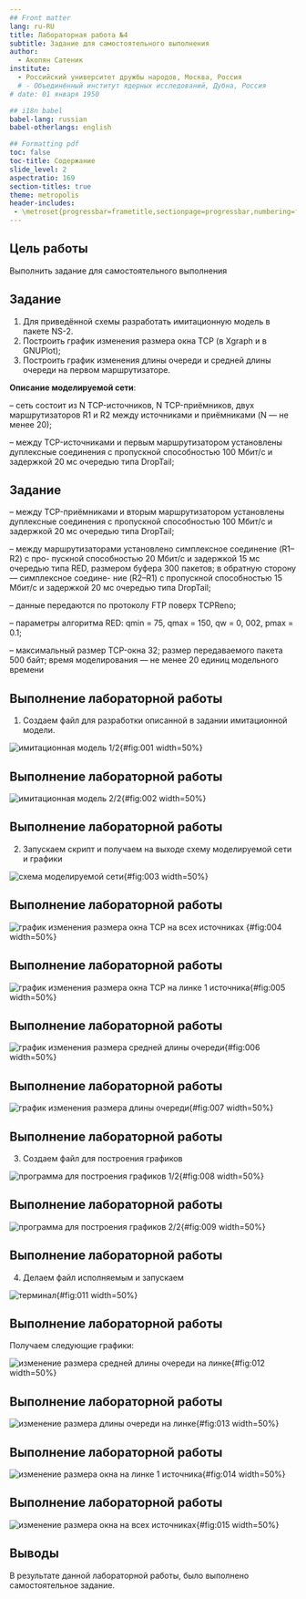```yaml
---
## Front matter
lang: ru-RU
title: Лабораторная работа №4
subtitle: Задание для самостоятельного выполнения
author:
  - Акопян Сатеник
institute:
  - Российский университет дружбы народов, Москва, Россия
  # - Объединённый институт ядерных исследований, Дубна, Россия
# date: 01 января 1950

## i18n babel
babel-lang: russian
babel-otherlangs: english

## Formatting pdf
toc: false
toc-title: Содержание
slide_level: 2
aspectratio: 169
section-titles: true
theme: metropolis
header-includes:
 - \metroset{progressbar=frametitle,sectionpage=progressbar,numbering=fraction}
---
```

## Цель работы

Выполнить задание для самостоятельного выполнения 

## Задание

1. Для приведённой схемы разработать имитационную модель в пакете NS-2.
2. Построить график изменения размера окна TCP (в Xgraph и в GNUPlot);
3. Построить график изменения длины очереди и средней длины очереди на первом
маршрутизаторе.

**Описание моделируемой сети**:

– сеть состоит из N TCP-источников, N TCP-приёмников, двух маршрутизаторов
R1 и R2 между источниками и приёмниками (N — не менее 20);

– между TCP-источниками и первым маршрутизатором установлены дуплексные
соединения с пропускной способностью 100 Мбит/с и задержкой 20 мс очередью
типа DropTail;

## Задание

– между TCP-приёмниками и вторым маршрутизатором установлены дуплексные
соединения с пропускной способностью 100 Мбит/с и задержкой 20 мс очередью
типа DropTail;

– между маршрутизаторами установлено симплексное соединение (R1–R2) с про-
пускной способностью 20 Мбит/с и задержкой 15 мс очередью типа RED,
размером буфера 300 пакетов; в обратную сторону — симплексное соедине-
ние (R2–R1) с пропускной способностью 15 Мбит/с и задержкой 20 мс очередью
типа DropTail;

– данные передаются по протоколу FTP поверх TCPReno;

– параметры алгоритма RED: qmin = 75, qmax = 150, qw = 0, 002, pmax = 0.1;

– максимальный размер TCP-окна 32; размер передаваемого пакета 500 байт; время
моделирования — не менее 20 единиц модельного времени

## Выполнение лабораторной работы

1. Создаем файл для разработки описанной в задании имитационной модели.

![имитационная модель 1/2](image/6.png){#fig:001 width=50%}

## Выполнение лабораторной работы

![имитационная модель 2/2](image/7.png){#fig:002 width=50%}

## Выполнение лабораторной работы

2. Запускаем скрипт и получаем на выходе схему моделируемой сети и графики

![схема моделируемой сети ](image/1.png){#fig:003 width=50%}

## Выполнение лабораторной работы

![график изменения размера окна TCP на всех источниках](image/2.png) {#fig:004 width=50%}

## Выполнение лабораторной работы

![график изменения размера окна TCP на линке 1 источника](image/3.png){#fig:005 width=50%}

## Выполнение лабораторной работы

![график изменения размера средней длины очереди](image/4.png){#fig:006 width=50%}

## Выполнение лабораторной работы

![график изменения размера длины очереди](image/5.png){#fig:007 width=50%}

## Выполнение лабораторной работы

3. Создаем файл для построения графиков

![программа для построения графиков 1/2](image/9.png){#fig:008 width=50%}

## Выполнение лабораторной работы

![программа для построения графиков 2/2](image/10.png){#fig:009 width=50%}

## Выполнение лабораторной работы

4. Делаем файл исполняемым и запускаем

![терминал](image/11.png){#fig:011 width=50%}

## Выполнение лабораторной работы

Получаем следующие графики:


![изменение размера средней длины очереди на линке](image/12.png){#fig:012 width=50%}

## Выполнение лабораторной работы

![изменение размера длины очереди на линке](image/13.png){#fig:013 width=50%}

## Выполнение лабораторной работы

![изменение размера окна на линке 1 источника](image/14.png){#fig:014 width=50%}

## Выполнение лабораторной работы

![изменение размера окна на всех источниках](image/15.png){#fig:015 width=50%}

## Выводы

В результате данной лабораторной работы, было выполнено самостоятельное задание. 
